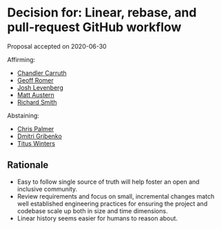 # Decision for: Linear, rebase, and pull-request GitHub workflow

<!--
Part of the Carbon Language project, under the Apache License v2.0 with LLVM
Exceptions. See /LICENSE for license information.
SPDX-License-Identifier: Apache-2.0 WITH LLVM-exception
-->

Proposal accepted on 2020-06-30

Affirming:

- [Chandler Carruth](https://github.com/chandlerc)
- [Geoff Romer](https://github.com/geoffromer)
- [Josh Levenberg](https://github.com/josh11b)
- [Matt Austern](https://github.com/austern)
- [Richard Smith](https://github.com/zygoloid)

Abstaining:

- [Chris Palmer](https://github.com/noncombatant)
- [Dmitri Gribenko](https://github.com/gribozavr)
- [Titus Winters](https://github.com/tituswinters)

## Rationale

- Easy to follow single source of truth will help foster an open and inclusive
  community.
- Review requirements and focus on small, incremental changes match well
  established engineering practices for ensuring the project and codebase scale
  up both in size and time dimensions.
- Linear history seems easier for humans to reason about.
